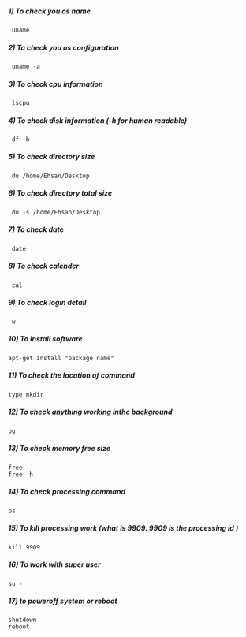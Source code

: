 ##### 1) To check you os name 
     uname

##### 2) To check you os configuration 
     uname -a
    
##### 3) To check cpu information 
     lscpu

##### 4) To check disk information  (-h for human readable)
     df -h 

##### 5) To check directory size 
     du /home/Ehsan/Desktop

##### 6) To check directory total size 
     du -s /home/Ehsan/Desktop
     
##### 7) To check date
     date

##### 8) To check calender
     cal

##### 9) To check login detail
     w

##### 10) To install software 
    apt-get install "package name"

##### 11) To check the location of command
    type mkdir 

##### 12) To check anything working inthe background
    bg

##### 13) To check memory free size 
    free
    free -h


##### 14) To check processing command
    ps

##### 15) To kill processing work (what is 9909. 9909 is the processing id )
    kill 9909 

##### 16) To work with super user
    su -

##### 17) to poweroff system or reboot 
    shutdown
    reboot
